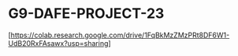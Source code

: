 # G9-DAFE-PROJECT-23
[https://colab.research.google.com/drive/1FqBkMzZMzPRt8DF6W1-UdB20RxFAsawx?usp=sharing]
